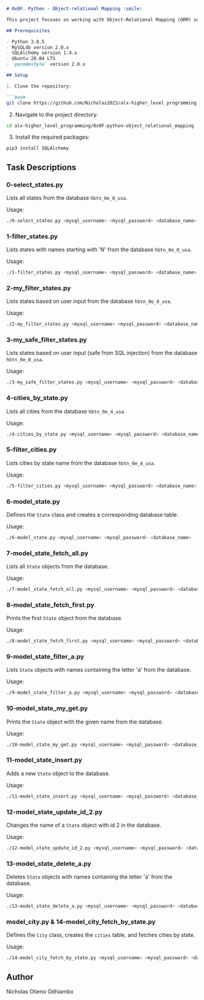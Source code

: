 ```markdown
# 0x0F. Python - Object-relational Mapping :smile:

This project focuses on working with Object-Relational Mapping (ORM) using SQLAlchemy and MySQL. The project contains several Python scripts that interact with a MySQL database to perform various tasks related to states and cities.

## Prerequisites

- Python 3.8.5
- MySQLdb version 2.0.x
- SQLAlchemy version 1.4.x
- Ubuntu 20.04 LTS
- `pycodestyle` version 2.8.x

## Setup

1. Clone the repository:

```bash
git clone https://github.com/Nicholas2023/alx-higher_level_programming.git
```

2. Navigate to the project directory:

```bash
cd alx-higher_level_programming/0x0F-python-object_relational_mapping
```

3. Install the required packages:

```bash
pip3 install SQLAlchemy
```

## Task Descriptions

### 0-select_states.py

Lists all states from the database `hbtn_0e_0_usa`.

Usage:

```bash
./0-select_states.py <mysql_username> <mysql_password> <database_name>
```

### 1-filter_states.py

Lists states with names starting with 'N' from the database `hbtn_0e_0_usa`.

Usage:

```bash
./1-filter_states.py <mysql_username> <mysql_password> <database_name>
```

### 2-my_filter_states.py

Lists states based on user input from the database `hbtn_0e_0_usa`.

Usage:

```bash
./2-my_filter_states.py <mysql_username> <mysql_password> <database_name> <state_name>
```

### 3-my_safe_filter_states.py

Lists states based on user input (safe from SQL injection) from the database `hbtn_0e_0_usa`.

Usage:

```bash
./3-my_safe_filter_states.py <mysql_username> <mysql_password> <database_name> <state_name>
```

### 4-cities_by_state.py

Lists all cities from the database `hbtn_0e_4_usa`.

Usage:

```bash
./4-cities_by_state.py <mysql_username> <mysql_password> <database_name>
```

### 5-filter_cities.py

Lists cities by state name from the database `hbtn_0e_4_usa`.

Usage:

```bash
./5-filter_cities.py <mysql_username> <mysql_password> <database_name> <state_name>
```

### 6-model_state.py

Defines the `State` class and creates a corresponding database table.

Usage:

```bash
./6-model_state.py <mysql_username> <mysql_password> <database_name>
```

### 7-model_state_fetch_all.py

Lists all `State` objects from the database.

Usage:

```bash
./7-model_state_fetch_all.py <mysql_username> <mysql_password> <database_name>
```

### 8-model_state_fetch_first.py

Prints the first `State` object from the database.

Usage:

```bash
./8-model_state_fetch_first.py <mysql_username> <mysql_password> <database_name>
```

### 9-model_state_filter_a.py

Lists `State` objects with names containing the letter 'a' from the database.

Usage:

```bash
./9-model_state_filter_a.py <mysql_username> <mysql_password> <database_name>
```

### 10-model_state_my_get.py

Prints the `State` object with the given name from the database.

Usage:

```bash
./10-model_state_my_get.py <mysql_username> <mysql_password> <database_name> <state_name>
```

### 11-model_state_insert.py

Adds a new `State` object to the database.

Usage:

```bash
./11-model_state_insert.py <mysql_username> <mysql_password> <database_name>
```

### 12-model_state_update_id_2.py

Changes the name of a `State` object with id 2 in the database.

Usage:

```bash
./12-model_state_update_id_2.py <mysql_username> <mysql_password> <database_name>
```

### 13-model_state_delete_a.py

Deletes `State` objects with names containing the letter 'a' from the database.

Usage:

```bash
./13-model_state_delete_a.py <mysql_username> <mysql_password> <database_name>
```

### model_city.py & 14-model_city_fetch_by_state.py

Defines the `City` class, creates the `cities` table, and fetches cities by state.

Usage:

```bash
./14-model_city_fetch_by_state.py <mysql_username> <mysql_password> <database_name>
```

## Author

Nicholas Otieno Odhiambo
```
